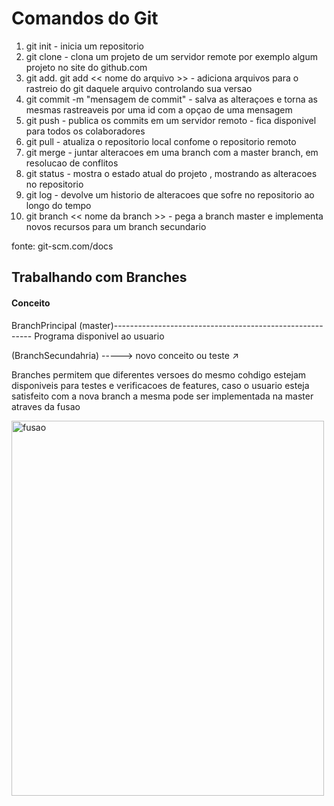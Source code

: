 # Comandos do Git 

1. git init - inicia um repositorio 
2. git clone - clona um projeto de um servidor remote por exemplo algum projeto no site do github.com
3. git add. git add << nome do arquivo >> - adiciona arquivos para o rastreio do git daquele arquivo controlando sua versao
4. git commit -m "mensagem de commit" - salva as alteraçoes e torna as mesmas rastreaveis por uma id com a opçao de uma mensagem
5. git push - publica os commits em um servidor remoto - fica disponivel para todos os colaboradores
6. git pull - atualiza o repositorio local confome o repositorio remoto
7. git merge - juntar alteracoes em uma branch com a master branch, em resolucao de conflitos 
8. git status - mostra o estado atual do projeto , mostrando as alteracoes no repositorio
9. git log - devolve um historio de alteracoes que sofre no repositorio ao longo do tempo
10. git branch << nome da branch >> - pega a branch master e implementa novos recursos para um branch secundario 

fonte: git-scm.com/docs

## Trabalhando com Branches

<h4> Conceito</h4>
<p></p>
<p> BranchPrincipal (master)--------------------------------------------------------- Programa disponivel ao usuario</p>                                                          

<p>(BranchSecundahria) -----> novo conceito ou teste <span>&#8599</span> </p> 
<p>Branches permitem que diferentes versoes do mesmo cohdigo estejam disponiveis para testes e verificacoes de features, caso o usuario esteja satisfeito com a nova branch a mesma pode ser implementada na master atraves da fusao</p>
  <img scr = "./Git/fusaoDb.jpg"  alt= "fusao" width="500" height="600">

